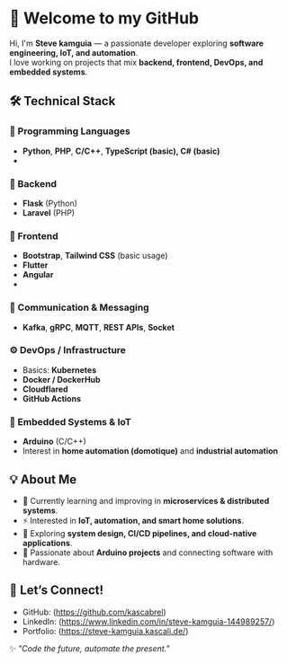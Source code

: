# 👋 Welcome to my GitHub

Hi, I'm **Steve kamguia** — a passionate developer exploring **software engineering, IoT, and automation**.  
I love working on projects that mix **backend, frontend, DevOps, and embedded systems**.  

## 🛠️ Technical Stack

### 🚀 Programming Languages
- **Python**, **PHP**, **C/C++**, **TypeScript (basic), C# (basic)**
- 
### 🔧 Backend
- **Flask** (Python)  
- **Laravel** (PHP)

### 🎨 Frontend
- **Bootstrap**, **Tailwind CSS** (basic usage)  
- **Flutter**  
- **Angular**
- 
### 📡 Communication & Messaging
- **Kafka**, **gRPC**, **MQTT**, **REST APIs**, **Socket**  

### ⚙️ DevOps / Infrastructure
- Basics: **Kubernetes**  
- **Docker / DockerHub**  
- **Cloudflared**  
- **GitHub Actions**

### 🔌 Embedded Systems & IoT
- **Arduino** (C/C++)  
- Interest in **home automation (domotique)** and **industrial automation**  

## 💡 About Me
- 🔭 Currently learning and improving in **microservices & distributed systems**.  
- ⚡ Interested in **IoT, automation, and smart home solutions**.  
- 🌱 Exploring **system design, CI/CD pipelines, and cloud-native applications**.  
- 🤖 Passionate about **Arduino projects** and connecting software with hardware.  

## 🤝 Let’s Connect!
- GitHub: (https://github.com/kascabrel)  
- LinkedIn: (https://www.linkedin.com/in/steve-kamguia-144989257/)  
- Portfolio: (https://steve-kamguia.kascali.de/)

✨ *"Code the future, automate the present."*  
